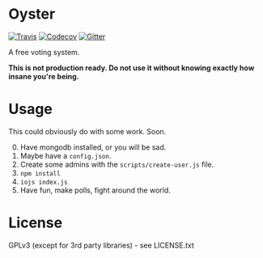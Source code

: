 # Oyster

[![Travis](https://img.shields.io/travis/bbqsrc/oyster.svg?style=flat)](https://travis-ci.org/bbqsrc/oyster) [![Codecov](https://img.shields.io/codecov/c/github/bbqsrc/oyster.svg?style=flat)](https://codecov.io/github/bbqsrc/oyster) [![Gitter](https://img.shields.io/badge/gitter-Join_chat_%E2%86%92-1dce73.svg?style=flat)](https://gitter.im/bbqsrc/oyster)

A free voting system.

**This is not production ready. Do not use it without knowing exactly how insane you're being.**

# Usage

This could obviously do with some work. Soon.

0. Have mongodb installed, or you will be sad.
1. Maybe have a `config.json`.
2. Create some admins with the `scripts/create-user.js` file.
3. `npm install`
4. `iojs index.js`
5. Have fun, make polls, fight around the world.

# License

GPLv3 (except for 3rd party libraries) - see LICENSE.txt

